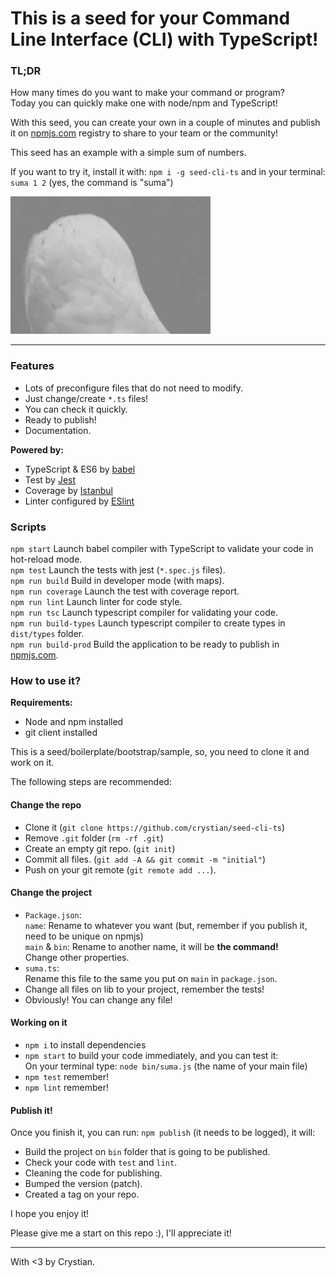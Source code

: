 # This is a seed for your Command Line Interface (CLI) with TypeScript!

### TL;DR

How many times do you want to make your command or program?  
Today you can quickly make one with node/npm and TypeScript!

With this seed, you can create your own in a couple of minutes and publish it on [npmjs.com](https://www.npmjs.com/) registry to share to your team or the community!

This seed has an example with a simple sum of numbers.

If you want to try it, install it with: `npm i -g seed-cli-ts` and in your terminal: `suma 1 2` (yes, the command is "suma")

![](docs/img/wow.webp)

---

### Features

* Lots of preconfigure files that do not need to modify.
* Just change/create `*.ts` files!
* You can check it quickly.
* Ready to publish!
* Documentation.

**Powered by:**

* TypeScript & ES6 by [babel](https://babeljs.io/docs/en/babel-preset-typescript)
* Test by [Jest](https://jestjs.io/)
* Coverage by [Istanbul](https://istanbul.js.org/)
* Linter configured by [ESlint](https://eslint.org/)

### Scripts

`npm start` Launch babel compiler with TypeScript to validate your code in hot-reload mode.  
`npm test` Launch the tests with jest (`*.spec.js` files).  
`npm run build` Build in developer mode (with maps).   
`npm run coverage` Launch the test with coverage report.  
`npm run lint` Launch linter for code style.  
`npm run tsc` Launch typescript compiler for validating your code.   
`npm run build-types` Launch typescript compiler to create types in `dist/types` folder.  
`npm run build-prod` Build the application to be ready to publish in [npmjs.com](https://www.npmjs.com/).  


### How to use it?

**Requirements:**  
* Node and npm installed
* git client installed

This is a seed/boilerplate/bootstrap/sample, so, you need to clone it and work on it.

The following steps are recommended:  

#### Change the repo

* Clone it (`git clone https://github.com/crystian/seed-cli-ts`)
* Remove `.git` folder (`rm -rf .git`)
* Create an empty git repo. (`git init`)
* Commit all files. (`git add -A && git commit -m "initial"`)
* Push on your git remote (`git remote add ...`).

#### Change the project

* `Package.json`:   
    `name`: Rename to whatever you want (but, remember if you publish it, need to be unique on npmjs)  
    `main` & `bin`: Rename to another name, it will be **the command!**  
    Change other properties. 
* `suma.ts`:  
    Rename this file to the same you put on `main` in `package.json`.  
* Change all files on lib to your project, remember the tests!
* Obviously! You can change any file!

#### Working on it

* `npm i` to install dependencies
* `npm start` to build your code immediately, and you can test it:  
    On your terminal type: `node bin/suma.js` (the name of your main file)
* `npm test` remember!
* `npm lint` remember!

#### Publish it!

Once you finish it, you can run: `npm publish` (it needs to be logged), it will:
* Build the project on `bin` folder that is going to be published.
* Check your code with `test` and `lint`.
* Cleaning the code for publishing.
* Bumped the version (patch).
* Created a tag on your repo.  


I hope you enjoy it!

Please give me a start on this repo :), I'll appreciate it!    

---

With <3 by Crystian. 


